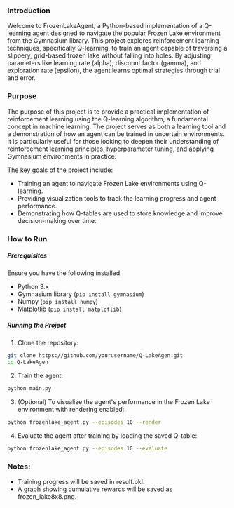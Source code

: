 ### Introduction
Welcome to FrozenLakeAgent, a Python-based implementation of a Q-learning agent designed to navigate the popular Frozen Lake environment from the Gymnasium library. This project explores reinforcement learning techniques, specifically Q-learning, to train an agent capable of traversing a slippery, grid-based frozen lake without falling into holes. By adjusting parameters like learning rate (alpha), discount factor (gamma), and exploration rate (epsilon), the agent learns optimal strategies through trial and error.

### Purpose
The purpose of this project is to provide a practical implementation of reinforcement learning using the Q-learning algorithm, a fundamental concept in machine learning. The project serves as both a learning tool and a demonstration of how an agent can be trained in uncertain environments. It is particularly useful for those looking to deepen their understanding of reinforcement learning principles, hyperparameter tuning, and applying Gymnasium environments in practice.

The key goals of the project include:
- Training an agent to navigate Frozen Lake environments using Q-learning.
- Providing visualization tools to track the learning progress and agent performance.
- Demonstrating how Q-tables are used to store knowledge and improve decision-making over time.

### How to Run
##### Prerequisites
Ensure you have the following installed:
- Python 3.x
- Gymnasium library (`pip install gymnasium`)
- Numpy (`pip install numpy`)
- Matplotlib (`pip install matplotlib`)
##### Running the Project
1. Clone the repository:
```bash
git clone https://github.com/yourusername/Q-LakeAgen.git
cd Q-LakeAgen
```
2. Train the agent:

```bash
python main.py
```

3. (Optional) To visualize the agent's performance in the Frozen Lake environment with rendering enabled:

```bash
python frozenlake_agent.py --episodes 10 --render
```
4. Evaluate the agent after training by loading the saved Q-table:

```bash
python frozenlake_agent.py --episodes 10 --evaluate
```
### Notes:
- Training progress will be saved in result.pkl.
- A graph showing cumulative rewards will be saved as frozen_lake8x8.png.
